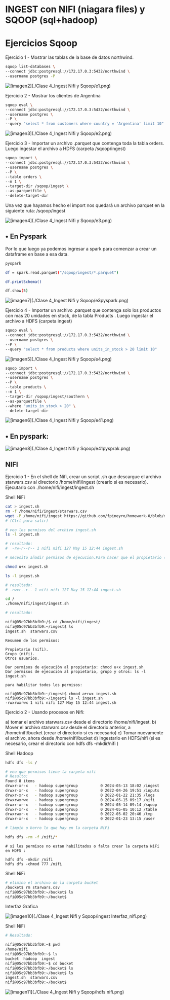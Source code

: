 # INGEST con NIFI (niagara files) y SQOOP (sql+hadoop)



Ejercicios Sqoop
================

Ejercicio 1 - Mostrar las tablas de la base de datos northwind.

```sh
sqoop list-databases \
--connect jdbc:postgresql://172.17.0.3:5432/northwind \
--username postgres -P
```
![[imagen2](./Clase 4_Ingest Nifi y Sqoop/e1.png)](https://github.com/GermanPLS/Bootcamp-Data-Engineering-----EDVai/blob/d3bef356fb838f7574e5aa6703bd39e724be83fa/Clase%204_Ingest%20Nifi%20y%20Sqoop/e1.png)



Ejercicio 2 - Mostrar los clientes de Argentina

```sh
sqoop eval \
--connect jdbc:postgresql://172.17.0.3:5432/northwind \
--username postgres \
--P \
--query "select * from customers where country = 'Argentina' limit 10"
```
![[imagen3](./Clase 4_Ingest Nifi y Sqoop/e2.png)](https://github.com/GermanPLS/Bootcamp-Data-Engineering-----EDVai/blob/d3bef356fb838f7574e5aa6703bd39e724be83fa/Clase%204_Ingest%20Nifi%20y%20Sqoop/e2.png)


Ejercicio 3 - Importar un archivo .parquet que contenga toda la tabla orders. Luego ingestar el
archivo a HDFS (carpeta /sqoop/ingest)

```sh
sqoop import \
--connect jdbc:postgresql://172.17.0.3:5432/northwind \
--username postgres \
--P \
--table orders \
--m 1 \
--target-dir /sqoop/ingest \
--as-parquetfile \
--delete-target-dir
```

Una vez que hayamos hecho el import nos quedará un archivo parquet en la
siguiente ruta: /sqoop/ingest

![[imagen4](./Clase 4_Ingest Nifi y Sqoop/e3.png)](https://github.com/GermanPLS/Bootcamp-Data-Engineering-----EDVai/blob/d3bef356fb838f7574e5aa6703bd39e724be83fa/Clase%204_Ingest%20Nifi%20y%20Sqoop/e3.png)


• En Pyspark
-

Por lo que luego ya podemos ingresar a spark para comenzar a crear un dataframe
en base a esa data.

```sh
pyspark

df = spark.read.parquet("/sqoop/ingest/*.parquet")

df.printSchema()

df.show(5)

```

![[imagen7](./Clase 4_Ingest Nifi y Sqoop/e3pyspark.png)](https://github.com/GermanPLS/Bootcamp-Data-Engineering-----EDVai/blob/f300160e993fb22d70d867b0bc45fd6636df27f4/Clase%204_Ingest%20Nifi%20y%20Sqoop/e3pyspark.png)

Ejercicio 4 -  Importar un archivo .parquet que contenga solo los productos con mas 20 unidades en
stock, de la tabla Products . Luego ingestar el archivo a HDFS (carpeta ingest)

```sh
sqoop eval \
--connect jdbc:postgresql://172.17.0.3:5432/northwind \
--username postgres \
--P \
--query "select * from products where units_in_stock > 20 limit 10"

```
![[imagen5](./Clase 4_Ingest Nifi y Sqoop/e4.png)](https://github.com/GermanPLS/Bootcamp-Data-Engineering-----EDVai/blob/d3bef356fb838f7574e5aa6703bd39e724be83fa/Clase%204_Ingest%20Nifi%20y%20Sqoop/e4.png)

```sh
sqoop import \
--connect jdbc:postgresql://172.17.0.3:5432/northwind \
--username postgres \
--P \
--table products \
--m 1 \
--target-dir /sqoop/ingest/southern \
--as-parquetfile \
--where "units_in_stock > 20" \
--delete-target-dir
```

![[imagen6](./Clase 4_Ingest Nifi y Sqoop/e41.png)](https://github.com/GermanPLS/Bootcamp-Data-Engineering-----EDVai/blob/e9c335e65b6e4f87aec927004a142543caf3be0e/Clase%204_Ingest%20Nifi%20y%20Sqoop/e41.png)

• En pyspark:
-

![[imagen8](./Clase 4_Ingest Nifi y Sqoop/e41pysprak.png)](https://github.com/GermanPLS/Bootcamp-Data-Engineering-----EDVai/blob/3110c867f60b61b3ff15b4384f43e458b5f58467/Clase%204_Ingest%20Nifi%20y%20Sqoop/e41pysprak.png)




## NIFI


Ejercicio 1 - En el shell de Nifi, crear un script .sh que descargue el archivo starwars.csv al directorio
/home/nifi/ingest (crearlo si es necesario). Ejecutarlo con ./home/nifi/ingest/ingest.sh

Shell NiFi
```sh
cat > ingest.sh
rm -f /home/nifi/ingest/starwars.csv
wget -P /home/nifi/ingest https://github.com/fpineyro/homework-0/blob/master/starwars.csv
# (Ctrl para salir)

# veo los permisos del archivo ingest.sh
ls -l ingest.sh

# resultado:
#  -rw-r--r-- 1 nifi nifi 127 May 15 12:44 ingest.sh

# necesito añadir permisos de ejecucion.Para hacer que el propietario (usuario nifi) pueda ejecutar el archivo:

chmod u+x ingest.sh

ls -l ingest.sh

# resultado:
# -rwxr--r-- 1 nifi nifi 127 May 15 12:44 ingest.sh

cd /
./home/nifi/ingest/ingest.sh

# resultado:

nifi@05c97bb3bfb9:/$ cd /home/nifi/ingest/
nifi@05c97bb3bfb9:~/ingest$ ls
ingest.sh  starwars.csv

```
```
Resumen de los permisos:

Propietario (nifi).
Grupo (nifi).
Otros usuarios.

Dar permisos de ejecución al propietario: chmod u+x ingest.sh
Dar permisos de ejecución al propietario, grupo y otros: ls -l ingest.sh

para habilitar todos los permisos:

nifi@05c97bb3bfb9:~/ingest$ chmod a+rwx ingest.sh
nifi@05c97bb3bfb9:~/ingest$ ls -l ingest.sh
-rwxrwxrwx 1 nifi nifi 127 May 15 12:44 ingest.sh

```

Ejercicio 2 - Usando procesos en Nifi:

a) tomar el archivo starwars.csv desde el directorio /home/nifi/ingest.
b) Mover el archivo starwars.csv desde el directorio anterior, a /home/nifi/bucket
(crear el directorio si es necesario)
c) Tomar nuevamente el archivo, ahora desde /home/nifi/bucket
d) Ingestarlo en HDFS/nifi (si es necesario, crear el directorio con hdfs dfs -mkdir/nifi )

Shell Hadoop
```sh
hdfs dfs -ls /

# veo que permisos tiene la carpeta nifi
# Resulto:
Found 8 items
drwxr-xr-x   - hadoop supergroup          0 2024-05-13 18:02 /ingest
drwxr-xr-x   - hadoop supergroup          0 2022-04-26 19:51 /inputs
drwxr-xr-x   - hadoop supergroup          0 2022-01-22 21:35 /logs
drwxrwxrwx   - hadoop supergroup          0 2024-05-15 09:17 /nifi
drwxr-xr-x   - hadoop supergroup          0 2024-05-14 09:14 /sqoop
drwxr-xr-x   - hadoop supergroup          0 2024-05-05 10:12 /table
drwxrwxr-x   - hadoop supergroup          0 2022-05-02 20:46 /tmp
drwxr-xr-x   - hadoop supergroup          0 2022-01-23 13:15 /user

# limpio o borro lo que hay en la carpeta NiFi

hdfs dfs -rm -f /nifi/*
```

```
# si los permisos no estan habilitados o falta crear la carpeta NiFi en HDFS :

hdfs dfs -mkdir /nifi
hdfs dfs -chmod 777 /nifi
```

Shell NiFi
```sh
# elimino el archivo de la carpeta bucket
/bucket$ rm starwars.csv
nifi@05c97bb3bfb9:~/bucket$ ls
nifi@05c97bb3bfb9:~/bucket$
```

Interfaz Grafica

![[imagen10](./Clase 4_Ingest Nifi y Sqoop/ingest Interfaz_nifi.png)](https://github.com/GermanPLS/Bootcamp-Data-Engineering-----EDVai/blob/3abceed99ee5d8789a2a34a47a4533597520cd11/Clase%204_Ingest%20Nifi%20y%20Sqoop/ingest%20Interfaz_nifi.png)

Shell NiFi

```sh
# Resultado: 

nifi@05c97bb3bfb9:~$ pwd
/home/nifi
nifi@05c97bb3bfb9:~$ ls
bucket  hadoop  ingest
nifi@05c97bb3bfb9:~$ cd bucket
nifi@05c97bb3bfb9:~/bucket$ ls
nifi@05c97bb3bfb9:~/bucket$ ls
ingest.sh  starwars.csv
nifi@05c97bb3bfb9:~/bucket$
```
![[imagen11](./Clase 4_Ingest Nifi y Sqoop/hdfs nifi.png)](https://github.com/GermanPLS/Bootcamp-Data-Engineering-----EDVai/blob/3abceed99ee5d8789a2a34a47a4533597520cd11/Clase%204_Ingest%20Nifi%20y%20Sqoop/hdfs%20nifi.png)

